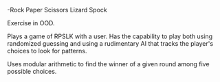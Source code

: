 -Rock Paper Scissors Lizard Spock

Exercise in OOD.

Plays a game of RPSLK with a user. Has the capability to play both using randomized guessing and using a rudimentary AI that tracks the player's choices to look for patterns. 

Uses modular arithmetic to find the winner of a given round among five possible choices. 
